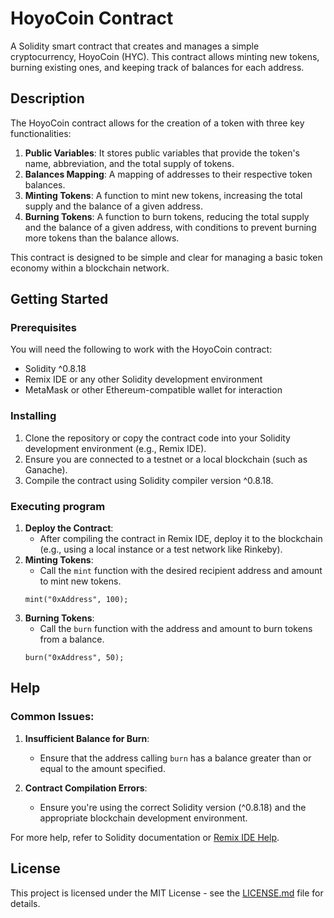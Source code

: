 # HoyoCoin Contract

A Solidity smart contract that creates and manages a simple cryptocurrency, HoyoCoin (HYC). This contract allows minting new tokens, burning existing ones, and keeping track of balances for each address.

## Description

The HoyoCoin contract allows for the creation of a token with three key functionalities:
1. **Public Variables**: It stores public variables that provide the token's name, abbreviation, and the total supply of tokens.
2. **Balances Mapping**: A mapping of addresses to their respective token balances.
3. **Minting Tokens**: A function to mint new tokens, increasing the total supply and the balance of a given address.
4. **Burning Tokens**: A function to burn tokens, reducing the total supply and the balance of a given address, with conditions to prevent burning more tokens than the balance allows.

This contract is designed to be simple and clear for managing a basic token economy within a blockchain network.

## Getting Started

### Prerequisites

You will need the following to work with the HoyoCoin contract:
- Solidity ^0.8.18
- Remix IDE or any other Solidity development environment
- MetaMask or other Ethereum-compatible wallet for interaction

### Installing

1. Clone the repository or copy the contract code into your Solidity development environment (e.g., Remix IDE).
2. Ensure you are connected to a testnet or a local blockchain (such as Ganache).
3. Compile the contract using Solidity compiler version ^0.8.18.

### Executing program

1. **Deploy the Contract**:
    - After compiling the contract in Remix IDE, deploy it to the blockchain (e.g., using a local instance or a test network like Rinkeby).
2. **Minting Tokens**:
    - Call the `mint` function with the desired recipient address and amount to mint new tokens.
    ```sol
    mint("0xAddress", 100);
    ```
3. **Burning Tokens**:
    - Call the `burn` function with the address and amount to burn tokens from a balance.
    ```sol
    burn("0xAddress", 50);
    ```

## Help

### Common Issues:

1. **Insufficient Balance for Burn**:
   - Ensure that the address calling `burn` has a balance greater than or equal to the amount specified.

2. **Contract Compilation Errors**:
   - Ensure you're using the correct Solidity version (^0.8.18) and the appropriate blockchain development environment.

For more help, refer to Solidity documentation or [Remix IDE Help](https://remix-ide.readthedocs.io/).

## License

This project is licensed under the MIT License - see the [LICENSE.md](/LICENSE.md) file for details.
